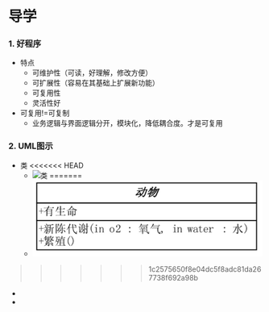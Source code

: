 # 导学

### 1. 好程序

* 特点
  * 可维护性（可读，好理解，修改方便）
  * 可扩展性（容易在其基础上扩展新功能）
  * 可复用性
  * 灵活性好
* 可复用!=可复制
  * 业务逻辑与界面逻辑分开，模块化，降低耦合度。才是可复用

### 2. UML图示

* 类
<<<<<<< HEAD
  * ![类]()
=======
  * ![类](https://github.com/CSLP/Programming-philosophy/blob/master/DesignPattern%E8%AE%BE%E8%AE%A1%E6%A8%A1%E5%BC%8F/imageReferences/%E7%B1%BB.PNG)
>>>>>>> 1c2575650f8e04dc5f8adc81da267738f692a98b
  * 
  * 

​	
